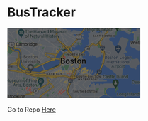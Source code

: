 # BusTracker

<img src="bus.PNG" width="300"/>

Go to Repo <a href="https://github.com/Ruba-alh/BusTracker"> Here</a>
